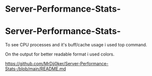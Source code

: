 # Server-Performance-Stats-
# Server-Performance-Stats-
To see CPU processes and it's buff/cache usage i used top command.

On the output for better readable format i used colors.

https://github.com/MrDjj0ker/Server-Performance-Stats-/blob/main/README.md
